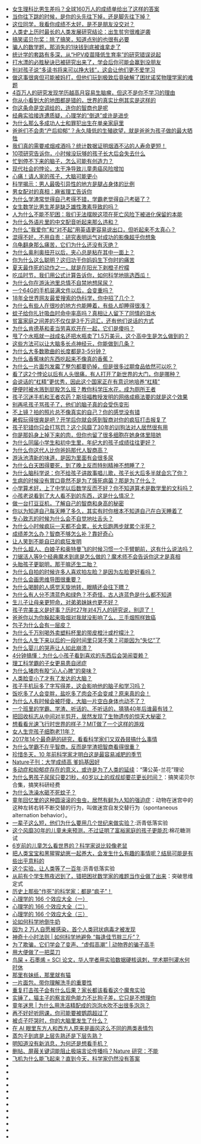 * [女生理科比男生差吗？全球160万人的成绩单给出了这样的答案]()
* [当你往下跳的时候，是你的头先往下掉，还是脚先往下掉？](http://chuansong.me/n/2593115451026)
* [这位同学，我看你成绩不太好，是不是朋友没交对？]()
* [人类史上历时最长的人类发展研究结论：出生贫穷很难逆袭](http://chuansong.me/n/2552914751026)
* [搞笑诺贝尔奖：除了搞笑，知道点别的也很有必要]()
* [骗人的数学题，那消失的1块钱到底被谁拿走了]()
* [统计学的套路有多深，从“HPV疫苗降低生育率”的研究错误说起]()
* [打水漂的必胜秘诀已被研究出来了，学会后你可能会赢到没朋友](http://chuansong.me/n/2531277351028)
* [别对孩子说“多读书将来可以挣大钱”，这会让他们更不爱学习]()
* [做这事很爽但可能被妈打，但他们玩到极致后竟破解了困扰诺奖物理学家的难题](http://chuansong.me/n/2505294851035)
* [4百万人的研究发现学历越高月容易生脑瘤，但这不是你不学习的理由]()
* [你从小看到大的地图都是错的，世界的真实比例其实是这样的](http://chuansong.me/n/2436380751034)
* [你这条命是空调给的，连你的智商也是呢](http://chuansong.me/n/2424105551018)
* [经典实验接连遭质疑，心理学的“倒退”或许是进步]()
* [为什么那么多成功人士和罪犯出生在单亲家庭里]()
* [爸爸们不会患“产后抑郁”？永久降低的生殖欲望，就是爸爸为孩子做的最大牺牲]()
* [我们真的需要戒烟戒酒吗？统计数据证明烟酒不沾的人寿命更短！]()
* [10项研究告诉你，小时候没玩够的孩子长大后会失去什么](http://chuansong.me/n/2390543951026)
* [忙到停不下来的脑子，怎么可能有创造力？]()
* [现代社会的悖论，太干净导致儿童患癌风险增加]()
* [心痛！请人家的孩子，大脑可能更小]()
* [科学揭示：男人最吸引异性的地方是腿占身体的比例]()
* [男女配对的真相：麻省理工告诉你]()
* [为什么学渣常觉得自己考得不错，学霸老觉得自己考砸了？]()
* [女生数学比男生差是缺乏雄性激素导致的吗？]()
* [人为什么不能不犯困：我们无法摆脱这项在死亡风险下被进化保留的本能]()
* [为什么外语片里的中文配音听起来那么违和？]()
* [为什么“我爱你”和“对不起”用英语更容易说出口，但听起来不太真心？](http://chuansong.me/n/2390543651039)
* [混得不好，不用自责：研究表明运气对成功的影像超乎你想象]()
* [乌龟翻身那么痛苦，它们为什么还没有灭绝？](http://chuansong.me/n/2424106151020)
* [为什么奥利奥扭开以后，夹心总是粘在其中一面上？](http://chuansong.me/n/2429707351023)
* [你为什么这么聪明？这归功于你妈妈生下你时的痛苦](http://chuansong.me/n/2432809951023)
* [夏天最作死的动作之一，就是在阳光下剥橙子柠檬](http://chuansong.me/n/2432809851022)
* [吃瓜时节，我们用公式计算告诉你，如何科学地挑选西瓜！](http://chuansong.me/n/2457068251026)
* [为什么你在游泳池里总情不自禁地想尿尿？](http://chuansong.me/n/2459801651919)
* [一个64G的手机装满文件以后，会变重吗？](http://chuansong.me/n/2474917251020)
* [18年全世界网友最爱搜索的伪科学，你中招了几个？](http://chuansong.me/n/2472476251024)
* [为什么有些人在很吵的地方也能睡着，有些人却睡得很浅？](http://chuansong.me/n/2477597951026)
* [蚊子给你扎针吸血时命中率高吗？真相让人留下了同情的泪水](http://chuansong.me/n/2517055751027)
* [贫富家庭之间差的不仅仅是3千万词汇，还有他们说话的方式](http://chuansong.me/n/2512555551027)
* [为什么肯德基和麦当劳喜欢开在一起，它们是傻吗？](http://chuansong.me/n/2523883251030)
* [甩了个水瓶就一战成名还把水瓶卖了1.5万美元，这个高中生是怎么做到的？](http://chuansong.me/n/2595039351043)
* [这些方法可以让大脑多长点神经元，你能做到几条？](http://chuansong.me/n/2575258651023)
* [为什么大多数歌曲的长度都是3-5分钟？](http://chuansong.me/n/2569692251019)
* [为什么香蕉味的东西吃起来不像真的香蕉？]()
* [为什么一片面包发霉了整包都要扔掉，但是很多过期食品依然可以吃？](http://chuansong.me/n/2563643851531)
* [看了这2个悖论以后有人头很痛，有人打开了新世界的大门，你是哪种？](http://chuansong.me/n/2550473351032)
* [会说话的“杠精”更优秀，因此这个国家正在有意识地培养“杠精”](http://chuansong.me/n/2539481451030)
* [便便时被水溅到屁股怎么班？教你科学压水花，成为厕所王者]()
* [孩子沉迷手机和王者农药？斯坦福教授发明的网络成瘾法要的就是这个效果](http://chuansong.me/n/2498160851033)
* [别再吼孩子骂孩子了，他们的脑子真的会受伤变形](http://chuansong.me/n/2486806851022)
* [不上镜？拍的照片总不像真实的自己？你的感觉没有错](http://chuansong.me/n/2486806951031)
* [暑假玩得很爽是吧？开学后你就会感到智商对你的疯狂打击报复了](http://chuansong.me/n/2472476451029)
* [孩子犯错你只会打骂罚？这个风靡了30年的训狗法对人居然很有用]()
* [你是那妈身上掉下来的肉，但你也留了很多细胞在她身体里陪她]()
* [为什么同届小学生和初中生里，年纪大的孩子成绩往往更好？]()
* [为什么你这代人比你爸妈那代人智商高？]()
* [游泳池清新的味道，是因为里面有会很多尿]()
* [为什么白天困得要死，到了晚上反而特别精神不想睡了？]()
* [为什么脑科学说：你不给孩子讲故事唱儿歌，孩子长大后多半就会忘了你？]()
* [生病的时候没有胃口竟然不是为了饿死病菌？那是为了什么？]()
* [小学算术好，上了中学以后数学反而不好？你不知道算术是数学里的文科吗？]()
* [小孩老说看到了大人看不到的东西，这是什么情况？](http://chuansong.me/n/2381103051023)
* [做一台打豆豆机，了解自己的智商和身高的秘密](http://chuansong.me/n/2381103451029)
* [你以为知道自己每天睡了多久，其实有时你根本不知道自己在白天睡着了](http://chuansong.me/n/2373669851032)
* [专心致志的时候为什么会不自觉地吐舌头？](http://chuansong.me/n/2364032551019)
* [为什么小时候疯玩一天都不会累，长大后跑两步就累个半死？](http://chuansong.me/n/2364032851027)
* [成绩差怎么办？智商不够怎么补？靠好奇心](http://chuansong.me/n/2346836651019)
* [让人笑到不能自已的疯狂发明](http://chuansong.me/n/2346836951021)
* [为什么超人、白娘子和奥特曼飞的时候习惯一个手臂朝前，这有什么说法吗？](http://chuansong.me/n/2335396751043)
* [刀锯活人等9个经典魔术到底是怎么做的？魔术师不会告诉你这才是真相](http://chuansong.me/n/2335396851032)
* [头胎孩子更聪明，那干嘛还生二胎？](http://chuansong.me/n/2335397651616)
* [为什么自拍的时候许多人喜欢拍左脸？是因为左脸更好看吗？](http://chuansong.me/n/2320533751027)
* [为什么会画思维导图很重要？](http://chuansong.me/n/2309682551013)
* [为什么喝醉的人感觉天旋地转，眼睛还会往下瞟？](http://chuansong.me/n/2306611851022)
* [为什么有人分不清蓝色和绿色？不奇怪，古人连蓝色是什么都不知道](http://chuansong.me/n/2291515451040)
* [生儿子让母亲更短命，对弟弟妹妹也更不好？](http://chuansong.me/n/2288121251020)
* [孩子完美主义是好事？历时27年对4万人的研究说，别逗了！](http://chuansong.me/n/2284206051028)
* [爸爸你以为你躲起来吸烟对我就没影响了么，三手烟照样致癌](http://chuansong.me/n/2272023251027)
* [包子为什么会有一层皮？](http://chuansong.me/n/2274390851011)
* [为什么千万别喝外卖塑料杯里的带皮橙汁或柠檬汁？](http://chuansong.me/n/2269256751031)
* [为什么人生下来以后的一段时间里只哭不笑？可能因为“失忆”了](http://chuansong.me/n/2269256851029)
* [为什么婴儿的哭声让人如此崩溃？](http://chuansong.me/n/2269256951024)
* [4分钟搞懂：为什么小孩子看到喜欢的东西后会哭闹耍赖？](http://chuansong.me/n/2256120351033)
* [理工科学霸的子女更易患自闭症](http://chuansong.me/n/2252009951014)
* [为什么猪肉有股“沁人心脾”的臭味？](http://chuansong.me/n/2252010051017)
* [人类脸变小了才有了发达的大脑？](http://chuansong.me/n/2252010151015)
* [孩子手机玩多了字写得差，这会影响他的脑子和学习吗？](http://chuansong.me/n/2246311551025)
* [饭吃多了人会变胖，盐吃多了肉会不会变咸？原来真的会！](http://chuansong.me/n/2243628951035)
* [为什么人有时候会被吓傻，大脑一片空白身体也动不了？](http://chuansong.me/n/2243629051025)
* [一个班里的学霸、学渣、听话的、不听话的，猜猜40年后谁最有钱？](http://chuansong.me/n/2233436051031)
* [把回收标志从中间对半剪开，居然发现了生物遗传的惊天大秘密？](http://chuansong.me/n/2228444551037)
* [想看看光速飞行时世界的样子？MIT做了一个这样的游戏](http://chuansong.me/n/2233436251033)
* [女人生完孩子细胞老11年？](http://chuansong.me/n/2219477151013)
* [2017年14个最奇葩的研究，看看科学家们又双叒叕搞什么事情](http://chuansong.me/n/2209709751630)
* [为什么学霸不在乎智商，反而是学渣把智商看得很重？](https://mp.weixin.qq.com/s?src=11&timestamp=1547424673&ver=1317&signature=aW1QtHxD1Akpb1dFsW8uCvz*vO4SNrc8CkpYA0AXnw4SKwujQwbNvzbZFwtD-8l9cP24gTL0P46mJJfu81G9OTqMxKwffJb9LLb1RYIFzVsv96dujFz7Fdm5lGbnDEGG&new=1)
* [珍惜冬天，10 年前科学家才明白这是最容易减肥的季节](https://mp.weixin.qq.com/s?__biz=MzA3MzE3NTg1OA==&mid=2247520351&idx=1&sn=c4d01816bfd210ecf3389064909aaed8&chksm=9f11d602a8665f14b67a990c95ff2b96b5a395f938e2ad5f64f8499145d67c5d744981c724ef&mpshare=1&scene=1&srcid=&sharer_sharetime=1579128138621&sharer_shareid=49bb68e4d4ad9f65af077f4e54025da0#rd)
* [Nature子刊：大学成绩高 爹妈基因好](http://www.886bl.com/bl/9307/800493.html)
* [多动症和抑郁症存在的意义，或许是为了人类的延续](http://justrun.thisistap.com/2018/11/07/%E5%A4%9A%E5%8A%A8%E7%97%87%E5%92%8C%E6%8A%91%E9%83%81%E7%97%87%E5%AD%98%E5%9C%A8%E7%9A%84%E6%84%8F%E4%B9%89%EF%BC%8C%E6%88%96%E8%AE%B8%E6%98%AF%E4%B8%BA%E4%BA%86%E4%BA%BA%E7%B1%BB%E7%9A%84%E5%BB%B6/)：“蒲公英-兰花”理论
* [为什么男孩子尿尿只要21秒，40岁以上的叔叔却要花更长时间？](https://mp.weixin.qq.com/s?src=11&timestamp=1541644657&ver=1231&signature=9bv9h8dlCwcD3PvPAKK6ZDTqBts86W7iRdb46VBJZm3ZNh8VzGMx0Wu13p9ZxZGuXhkbbKMmZmheYtsOCf1WuzPdzhV0ox0gWWYMammB-P7AqlBtsHHG0*MJE6rZdj93&new=1)：搞笑诺贝尔合集，搞笑科研经费
* [为什么洗澡水砸不死蚊子？](https://mp.weixin.qq.com/s?src=11&timestamp=1541635309&ver=1231&signature=9bv9h8dlCwcD3PvPAKK6ZDTqBts86W7iRdb46VBJZm1XFZNGrmOclfb4jBF6IvB*cYj1JTK1faS9yaky1jlcmAbWcj8UkBGn5LAXuT8bF6IyW2IsO6ZptVjUZdAr7m*1&new=1)
* [童年回忆里的这种圆滚滚的虫虫，居然有鲜为人知的强迫症](https://mp.weixin.qq.com/s?src=11&timestamp=1542327727&ver=1247&signature=aKLKMSWLWyYwATy8hUlQuqGdoUx9uAcMdTsPF9fw0vMuZsp5Dlg9O02TmrVRQBsoSUBvNoSHq7iuuqupnqW7t0OON747p4TxnN3UGphX2XeSXAAvDGaI8wEF*qOx6z42&new=1)：动物在迷宫中的这种左转右转不断交替的行为，叫做迷宫自发交替行为（spontaneous alternation behavior）。
* [一辈子这么短，他们为什么要用几个世纪来做实验？](https://mp.weixin.qq.com/s?src=11&timestamp=1542849956&ver=1259&signature=XuYRjQjFdRQ-*UUWJEy2n4mH1u4I1hj4tkG9Q-FzXtLG-ZoufX2nf3bJOiQ*2Qs3GRKYr3q1eY44HbzunrAJOR2WcgYvPWYdi0Ypn-cYM9wktdH*nFXZ4qeYu2ZDTwUZ&new=1):沥青低落实验
* [这个风靡30年的儿童未来预测，不过证明了富裕家庭的孩子更能忍](https://wxn.qq.com/cmsid/20190103A062BB00):棉花糖测试
* [6岁前的儿童怎么看世界的？科学家说比较像老鼠](https://mp.weixin.qq.com/s?src=11&timestamp=1546397041&ver=1317&signature=aW1QtHxD1Akpb1dFsW8uCvz*vO4SNrc8CkpYA0AXnw76alZN09IctFfoo7rwpC0ap2wIniFxEWWUANHfRFGZxbQo*POMZAeYvGf4YK0kGegz4dEJrd7TyTsl4cwSwrqB&new=1)
* [把人类宝宝和黑猩猩幼崽一起养大，会发生什么有趣的事情呢？结局可能是有些出乎意料的](https://mp.weixin.qq.com/s?__biz=MzI5MTcwNjA4NQ==&mid=2247485529&idx=1&sn=2f78b5af2e8e0f4c3a869f63a2f4cc22&scene=21#wechat_redirect)
* [这个实验，让人类等了一百年](https://new.qq.com/omn/20181221/20181221A01628.html):沥青低落实验
* [从前有个学生熬夜迟到了，错把困扰数学家的难题当作业做了出来](https://user.guancha.cn/main/content?id=94396)：突破思维定式
* [历史上那些"作死"的科学家：都是“疯子”！](https://mp.weixin.qq.com/s?src=11&timestamp=1561938877&ver=1701&signature=c59Jvi9YUxjEvmtk5CMn6Umfy7lI2S8y5DVP1joj*z0qRoREDSggwWzxvlIUxcylvqfMG6Y1772QdicsKHmLyR0C1CNgUlPwa7w8xLSHwQWe5UoOD*tfJFmEYqec-V0M&new=1)
* [心理学的 166 个效应大全（一）](https://www.douban.com/group/topic/4940262/)
* [心理学的 166 个效应大全（二）](https://www.douban.com/group/topic/4940330/)
* [心理学的 166 个效应大全（三）](https://www.douban.com/group/topic/4940396/)
* [论如何科学地倒牛奶](https://mp.weixin.qq.com/s?__biz=MzA3MzE3NTg1OA==&mid=2247520725&idx=1&sn=1e227863591f512f03fc0c5517a4d059&chksm=9f11d788a8665e9e82e5a03df1cdd3a9389f7966828a2a053e3e198b9ffd0a0f1ac0bf2c4cb8&mpshare=1&scene=1&srcid=&sharer_sharetime=1580948928180&sharer_shareid=49bb68e4d4ad9f65af077f4e54025da0#rd)
* [因为 2 万人自愿被感染，首个人类冠状病毒才被发现](https://mp.weixin.qq.com/s?__biz=MzA3MzE3NTg1OA==&mid=2247520597&idx=1&sn=9844443a6e1dd5a786a24c56e9f4a89e&chksm=9f11d708a8665e1ed39c526ba0f5acfc16fda301b4ee51f6693c570d07e762b996efe87f4b19&mpshare=1&scene=1&srcid=&sharer_sharetime=1580343591889&sharer_shareid=49bb68e4d4ad9f65af077f4e54025da0#rd)
* [神奇十小时法则 | 如何科学地避免 “每逢佳节胖三斤”？](https://mp.weixin.qq.com/s/ccvNa5qQmQlO6TQ4c0ydDw)
* [为了欺骗，它们学会了变声、“虚假高潮” | 动物界的骗子高手](https://mp.weixin.qq.com/s?__biz=MjM5NDA1Njg2MA==&mid=2651999840&idx=1&sn=3a59513f05db775bf38d9093ddd1cb40&chksm=bd6b71938a1cf88549775de8bbf486078f7580eb408b89cb543f26f1159d316d6bb26cafc0af&mpshare=1&scene=1&srcid=&sharer_sharetime=1581168350035&sharer_shareid=49bb68e4d4ad9f65af077f4e54025da0#rd)
* [用大便做了一把菜刀](https://mp.weixin.qq.com/s?__biz=MzA3MzE3NTg1OA==&mid=2247520747&idx=1&sn=7666c7670f25d13aa6fb6c750dbeaf8c&chksm=9f11d7b6a8665ea0e5ef9ee46c06ba64961241fec987ba6d05b7a2110c06495db103527b97fa&mpshare=1&scene=1&srcid=&sharer_sharetime=1581208884742&sharer_shareid=49bb68e4d4ad9f65af077f4e54025da0#rd)
* [鸟屎 + 石墨烯 = SCI 论文，华人学者用实验数据硬核讽刺，学术期刊灌水何时休](https://mp.weixin.qq.com/s?__biz=MzA3MTM3NTA5Ng==&mid=2651063421&idx=4&sn=59f4b0b120864c1509c5af3f9b8d1e35&chksm=84de25eab3a9acfcc2a6ba3809443c43d4bf7a5d822cce327eb3f39b632a36d9db9448f213ea&mpshare=1&scene=1&srcid=&sharer_sharetime=1581315374852&sharer_shareid=49bb68e4d4ad9f65af077f4e54025da0#rd)
* [那里有妹纸，那里就有猫](https://mp.weixin.qq.com/s?__biz=MzI5NjUyNzkxMg==&mid=2247488751&idx=2&sn=8c982da0cada31b0c8f270c80a8b3304&chksm=ec43a5a8db342cbe1632164f0bb35a5483581b1d00da4632c7317af0da2a51af6115a6435041&mpshare=1&scene=1&srcid=&sharer_sharetime=1581639807930&sharer_shareid=49bb68e4d4ad9f65af077f4e54025da0#rd)
* [一片面包，带你理解洗手的重要性](https://mp.weixin.qq.com/s?__biz=MzUyNjQxNjYyMg==&mid=2247487538&idx=1&sn=a519aae77a9ff7a259f36643a83a7a70&chksm=fa0e7fb3cd79f6a588f8305930e32e54563c1e0a458d93923e7fd6bbbd051eb8c3a83685786b&mpshare=1&scene=1&srcid=&sharer_sharetime=1581813456738&sharer_shareid=49bb68e4d4ad9f65af077f4e54025da0#rd)
* [重复打击孩子会有什么后果？家长都该看看这个魔鬼实验](https://mp.weixin.qq.com/s?__biz=MzA3MzE3NTg1OA==&mid=2247521122&idx=1&sn=c78bcd053bde3fc060af319b8526a2e1&chksm=9f11d53fa8665c296724aca6256e3dfeae1f0eb0474453425fc28e781aa6c44a677f69c7f54d&mpshare=1&scene=1&srcid=&sharer_sharetime=1581901757059&sharer_shareid=49bb68e4d4ad9f65af077f4e54025da0#rd)
* [实锤了，猫主子的察言观色能力不比狗子差，它只是不想理你](https://mp.weixin.qq.com/s?__biz=MzA3MzE3NTg1OA==&mid=2247521227&idx=1&sn=4bfae7ae7076c09a2bf7a6c18a2a36e1&chksm=9f11d596a8665c80098bf9511f84fac57b9735247b89a65b32cbfc6daab6675eaf3e4ee66ecc&mpshare=1&scene=1&srcid=&sharer_sharetime=1582161062896&sharer_shareid=49bb68e4d4ad9f65af077f4e54025da0#rd)
* [童年迷思 | 为什么用洗洁精配成的泡泡水吹不出很多泡泡？](https://mp.weixin.qq.com/s?__biz=MzA3MzE3NTg1OA==&mid=2247521531&idx=1&sn=0c717a52d5bd04aefcfa868e66ff0da7&chksm=9f11d2a6a8665bb085ccb8a39a149695725073b48e0ef9efb0b8bbea41abdbc6e95d2c54e95b&mpshare=1&scene=1&srcid=&sharer_sharetime=1582848145364&sharer_shareid=49bb68e4d4ad9f65af077f4e54025da0#rd)
* [再不好好听网课，你可能要被鹦鹉超过了](https://mp.weixin.qq.com/s?__biz=MzI3MzE3OTI0Mw==&mid=2247498252&idx=1&sn=8652c055f289329617d51afdea531a6c&chksm=eb258d08dc52041e7289a70b197516b1c961be326f360f42feab84129fb06e96da5a9ef96fd0&mpshare=1&scene=1&srcid=&sharer_sharetime=1583450996868&sharer_shareid=49bb68e4d4ad9f65af077f4e54025da0#rd)
* [被贞子吓哭时，你的大脑里发生了什么？](https://mp.weixin.qq.com/s?__biz=MzA3MzE3NTg1OA==&mid=2247521942&idx=1&sn=94457d6579ac9ef985b9043a512577b4&chksm=9f11d0cba86659dd29e81c56a2b9ea438d6989b0c871fc9f4509784873c32ce8fb4b90c41091&mpshare=1&scene=1&srcid=&sharer_sharetime=1583713277852&sharer_shareid=49bb68e4d4ad9f65af077f4e54025da0#rd)
* [在 AI 眼里东方人和西方人原来是画风这么不同的两类表情包](https://mp.weixin.qq.com/s?__biz=MzA3MzE3NTg1OA==&mid=2247521950&idx=1&sn=b141a834925a56580dd7db09a99e270c&chksm=9f11d0c3a86659d5841880a46a3437e2a9ba7e1d568e11ccc217c6b0d44a80474ec45f7ae920&mpshare=1&scene=1&srcid=&sharer_sharetime=1583798565477&sharer_shareid=49bb68e4d4ad9f65af077f4e54025da0#rd)
* [蒸包子到底是上层先熟还是下层先熟？](https://mp.weixin.qq.com/s?__biz=MzA3MzE3NTg1OA==&mid=2247521977&idx=1&sn=07f2318b0cf8250f8dff40c49dc3c7f7&chksm=9f11d0e4a86659f20a5e5bcc3a92c1fd0cb3ae1bbda8f0b0e6a5b416836b57591505143ca4f1&mpshare=1&scene=1&srcid=&sharer_sharetime=1583886234045&sharer_shareid=49bb68e4d4ad9f65af077f4e54025da0#rd)
* [明知道没有新消息，为何还是想看手机？](https://mp.weixin.qq.com/s?__biz=MzA5NDkzNjIwMg==&mid=2651690704&idx=2&sn=28f420cce369e5d6411b1ec25192c7bd&chksm=8bbe3b35bcc9b223ab8e2d9ba7fad467ccac1b24ec3d260bd32fcfa533f2a57fbf46f442732e&mpshare=1&scene=1&srcid=&sharer_sharetime=1583923226548&sharer_shareid=49bb68e4d4ad9f65af077f4e54025da0#rd)
* [删帖、屏蔽关键词能阻止极端言论传播吗？Nature 研究：不能](https://mp.weixin.qq.com/s?__biz=MzA5NDkzNjIwMg==&mid=2651690704&idx=1&sn=4383485dd9524871ce2493718de0fbf4&chksm=8bbe3b35bcc9b2234a338bce05181b68154f07a0215b78593456a99c2de056b23f68c5e9dce7&mpshare=1&scene=1&srcid=&sharer_sharetime=1583923237082&sharer_shareid=49bb68e4d4ad9f65af077f4e54025da0#rd)
* [飞机为什么能飞起来？直到今天，科学家仍然没有答案](https://mp.weixin.qq.com/s?__biz=MzA3MzE3NTg1OA==&mid=2247522065&idx=1&sn=169c8e8062ece0e886c50de0954fbe10&chksm=9f11d14ca866585a8b11a8b3066f739a3e6c2da03e1858bf24bbc1a41fc932f4fe692ce80b3d&mpshare=1&scene=1&srcid=&sharer_sharetime=1584055428671&sharer_shareid=49bb68e4d4ad9f65af077f4e54025da0#rd)
* []()
* []()
* []()
* []()
* []()
* []()
* []()
* []()
* []()
* []()
* []()
* []()
